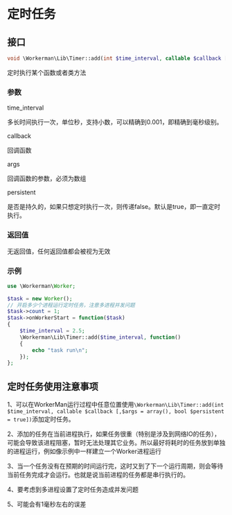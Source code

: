 # 定时任务

## 接口
```php
void \Workerman\Lib\Timer::add(int $time_interval, callable $callback [,$args = array(), bool $persistent = true])
```
定时执行某个函数或者类方法

### 参数
time_interval

多长时间执行一次，单位秒，支持小数，可以精确到0.001，即精确到毫秒级别。


callback

回调函数

args

回调函数的参数，必须为数组

persistent

是否是持久的，如果只想定时执行一次，则传递false。默认是true，即一直定时执行。

### 返回值
无返回值，任何返回值都会被视为无效

### 示例
```php
use \Workerman\Worker;

$task = new Worker();
// 开启多少个进程运行定时任务，注意多进程并发问题
$task->count = 1;
$task->onWorkerStart = function($task)
{
    $time_interval = 2.5;
    \Workerman\Lib\Timer::add($time_interval, function()
    {
        echo "task run\n";
    });
};

```


## 定时任务使用注意事项
1、可以在WorkerMan运行过程中任意位置使用```\Workerman\Lib\Timer::add(int $time_interval, callable $callback [,$args = array(), bool $persistent = true])```添加定时任务。

2、添加的任务在当前进程执行，如果任务很重（特别是涉及到网络IO的任务），可能会导致该进程阻塞，暂时无法处理其它业务。所以最好将耗时的任务放到单独的进程运行，例如像示例中一样建立一个Worker进程运行

3、当一个任务没有在预期的时间运行完，这时又到了下一个运行周期，则会等待当前任务完成才会运行。也就是说当前进程的任务都是串行执行的。

4、要考虑到多进程设置了定时任务造成并发问题

5、可能会有1毫秒左右的误差
